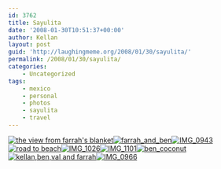 ```yaml
---
id: 3762
title: Sayulita
date: '2008-01-30T10:51:37+00:00'
author: Kellan
layout: post
guid: 'http://laughingmeme.org/2008/01/30/sayulita/'
permalink: /2008/01/30/sayulita/
categories:
    - Uncategorized
tags:
    - mexico
    - personal
    - photos
    - sayulita
    - travel
---
```


[![the view from farrah's blanket](http://farm3.static.flickr.com/2324/2228712539_5b8048daf8_s.jpg)](http://www.flickr.com/photos/curlyjazz/2228712539/ "the view from farrah's blanket by curlyjazz, on Flickr")[![farrah_and_ben](http://farm3.static.flickr.com/2369/2226709503_658c2902be_s.jpg)](http://www.flickr.com/photos/curlyjazz/2226709503/ "farrah_and_ben by curlyjazz, on Flickr")[![IMG_0943](http://farm3.static.flickr.com/2417/2224334955_2ef6bde21b_s.jpg)](http://www.flickr.com/photos/curlyjazz/2224334955/ "IMG_0943 by curlyjazz, on Flickr")[![road to beach](http://farm3.static.flickr.com/2341/2224340461_13ea139ce4_s.jpg)](http://www.flickr.com/photos/curlyjazz/2224340461/ "road to beach by curlyjazz, on Flickr")[![IMG_1026](http://farm3.static.flickr.com/2004/2224339203_14c6e6f39c_s.jpg)](http://www.flickr.com/photos/curlyjazz/2224339203/ "IMG_1026 by curlyjazz, on Flickr")[![IMG_1101](http://farm3.static.flickr.com/2151/2225136936_2c77befd87_s.jpg)](http://www.flickr.com/photos/curlyjazz/2225136936/ "IMG_1101 by curlyjazz, on Flickr")[![ben_coconut](http://farm3.static.flickr.com/2068/2227499046_aa4f1b6621_s.jpg)](http://www.flickr.com/photos/curlyjazz/2227499046/ "ben_coconut by curlyjazz, on Flickr")[![kellan,ben,val and farrah](http://farm3.static.flickr.com/2250/2224333781_769fb8f687_s.jpg)](http://www.flickr.com/photos/curlyjazz/2224333781/ "kellan,ben,val and farrah by curlyjazz, on Flickr")[![IMG_0966](http://farm3.static.flickr.com/2110/2224336379_3341b3a301_s.jpg)](http://www.flickr.com/photos/curlyjazz/2224336379/ "IMG_0966 by curlyjazz, on Flickr")